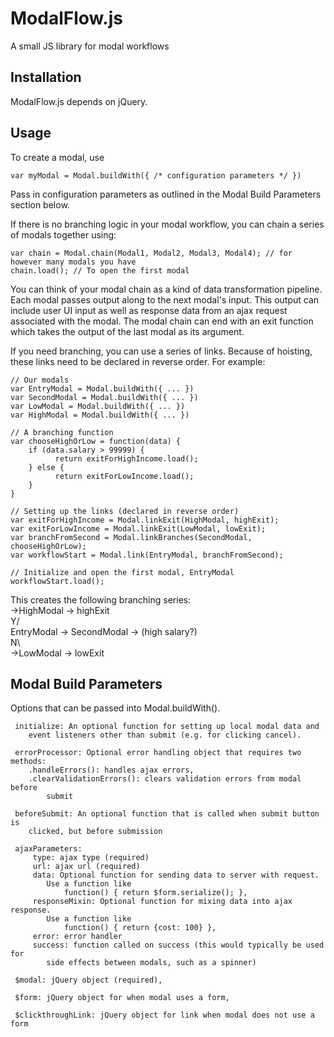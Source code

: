 # ModalFlow.js
A small JS library for modal workflows

## Installation

ModalFlow.js depends on jQuery.

## Usage

To create a modal, use 

```
var myModal = Modal.buildWith({ /* configuration parameters */ })
```

Pass in configuration parameters as outlined in the Modal Build Parameters section below.

If there is no branching logic in your modal workflow, you can chain a series of modals together using:

```
var chain = Modal.chain(Modal1, Modal2, Modal3, Modal4); // for however many modals you have
chain.load(); // To open the first modal
```

You can think of your modal chain as a kind of data transformation pipeline. Each modal passes output along to the next
modal's input. This output can include user UI input as well as response data from an ajax request associated with the 
modal. The modal chain can end with an exit function which takes the output of the last modal as its argument.

If you need branching, you can use a series of links. Because of hoisting, these links need to be declared in reverse order.
For example:

```
// Our modals 
var EntryModal = Modal.buildWith({ ... })
var SecondModal = Modal.buildWith({ ... })
var LowModal = Modal.buildWith({ ... })
var HighModal = Modal.buildWith({ ... })

// A branching function 
var chooseHighOrLow = function(data) {
    if (data.salary > 99999) {
          return exitForHighIncome.load();
    } else {
          return exitForLowIncome.load();
    }
}

// Setting up the links (declared in reverse order)
var exitForHighIncome = Modal.linkExit(HighModal, highExit);
var exitForLowIncome = Modal.linkExit(LowModal, lowExit);
var branchFromSecond = Modal.linkBranches(SecondModal, chooseHighOrLow);
var workflowStart = Modal.link(EntryModal, branchFromSecond);

// Initialize and open the first modal, EntryModal
workflowStart.load(); 
```

This creates the following branching series:  
                                                 ->HighModal -> highExit  
                                               Y/  
    EntryModal -> SecondModal -> (high salary?)  
                                               N\  
                                                 ->LowModal -> lowExit  


## Modal Build Parameters

Options that can be passed into Modal.buildWith().

     initialize: An optional function for setting up local modal data and
        event listeners other than submit (e.g. for clicking cancel).

     errorProcessor: Optional error handling object that requires two methods:
        .handleErrors(): handles ajax errors,
        .clearValidationErrors(): clears validation errors from modal before
            submit

     beforeSubmit: An optional function that is called when submit button is
        clicked, but before submission

     ajaxParameters:
         type: ajax type (required)
         url: ajax url (required)
         data: Optional function for sending data to server with request.
            Use a function like
                function() { return $form.serialize(); },
         responseMixin: Optional function for mixing data into ajax response.
            Use a function like
                function() { return {cost: 100} },
         error: error handler
         success: function called on success (this would typically be used for
            side effects between modals, such as a spinner)

     $modal: jQuery object (required),

     $form: jQuery object for when modal uses a form,

     $clickthroughLink: jQuery object for link when modal does not use a form
